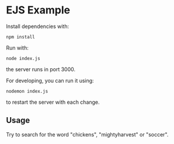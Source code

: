 # EJS Example
Install dependencies with: 
```
npm install
```

Run with:
```
node index.js
```
the server runs in port 3000.

For developing, you can run it using:
```
nodemon index.js
```
to restart the server with each change.

## Usage
Try to search for the word "chickens", "mightyharvest" or "soccer".